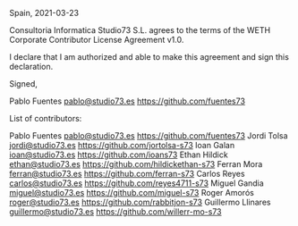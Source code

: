 Spain, 2021-03-23

Consultoria Informatica Studio73 S.L. agrees to the terms of the WETH Corporate Contributor License
Agreement v1.0.

I declare that I am authorized and able to make this agreement and sign this
declaration.

Signed,

Pablo Fuentes pablo@studio73.es https://github.com/fuentes73

List of contributors:

Pablo Fuentes pablo@studio73.es https://github.com/fuentes73
Jordi Tolsa jordi@studio73.es https://github.com/jortolsa-s73
Ioan Galan ioan@studio73.es https://github.com/ioans73
Ethan Hildick ethan@studio73.es https://github.com/hildickethan-s73
Ferran Mora ferran@studio73.es https://github.com/ferran-s73
Carlos Reyes carlos@studio73.es https://github.com/reyes4711-s73
Miguel Gandia miguel@studio73.es https://github.com/miguel-s73
Roger Amorós roger@studio73.es https://github.com/rabbitjon-s73
Guillermo Llinares guillermo@studio73.es https://github.com/willerr-mo-s73
